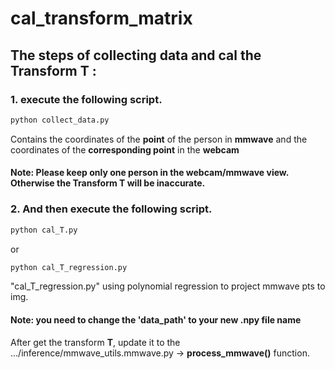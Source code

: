 # cal_transform_matrix

## **The steps of collecting data and cal the Transform T :**
### 1.  execute the following script. 
```bash
python collect_data.py
```
Contains the coordinates of the **point** of the person in **mmwave** and the coordinates of the **corresponding point** in the **webcam**

#### **Note:** Please keep only one person in the webcam/mmwave view. Otherwise the Transform T will be inaccurate.
### 
### 2. And then execute the following script. 
```bash
python cal_T.py
```
or
```bash
python cal_T_regression.py
```

"cal_T_regression.py" using polynomial regression to project mmwave pts to img.

#### **Note:** you need to change the 'data_path' to your new .npy file name

After get the transform **T**, update it to the .../inference/mmwave_utils.mmwave.py -> **process_mmwave()** function.
